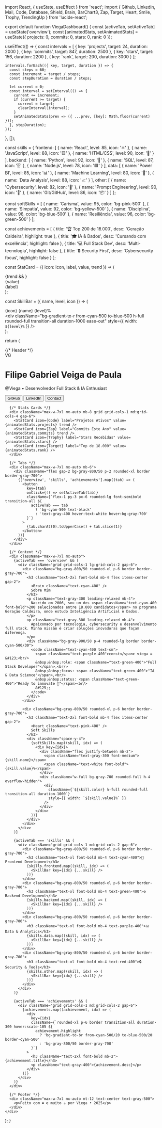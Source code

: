 import React, { useState, useEffect } from 'react';
import { Github, Linkedin, Mail, Code, Database, Shield, Brain, BarChart3, Zap, Target, Heart, Smile, Trophy, TrendingUp } from 'lucide-react';

export default function ViegaDashboard() {
  const [activeTab, setActiveTab] = useState('overview');
  const [animatedStats, setAnimatedStats] = useState({ projects: 0, commits: 0, stars: 0, rank: 0 });

  useEffect(() => {
    const intervals = [
      { key: 'projects', target: 24, duration: 2000 },
      { key: 'commits', target: 847, duration: 2500 },
      { key: 'stars', target: 156, duration: 2200 },
      { key: 'rank', target: 200, duration: 3000 }
    ];

    intervals.forEach(({ key, target, duration }) => {
      const steps = 60;
      const increment = target / steps;
      const stepDuration = duration / steps;
      
      let current = 0;
      const interval = setInterval(() => {
        current += increment;
        if (current >= target) {
          current = target;
          clearInterval(interval);
        }
        setAnimatedStats(prev => ({ ...prev, [key]: Math.floor(current) }));
      }, stepDuration);
    });
  }, []);

  const skills = {
    frontend: [
      { name: 'React', level: 85, icon: '⚛️' },
      { name: 'JavaScript', level: 88, icon: '🟨' },
      { name: 'HTML/CSS', level: 90, icon: '🎨' }
    ],
    backend: [
      { name: 'Python', level: 92, icon: '🐍' },
      { name: 'SQL', level: 87, icon: '🗄️' },
      { name: 'Node.js', level: 78, icon: '🟩' }
    ],
    data: [
      { name: 'Power BI', level: 85, icon: '📊' },
      { name: 'Machine Learning', level: 80, icon: '🤖' },
      { name: 'Data Analysis', level: 88, icon: '📈' }
    ],
    other: [
      { name: 'Cybersecurity', level: 82, icon: '🔐' },
      { name: 'Prompt Engineering', level: 90, icon: '🧠' },
      { name: 'Git/GitHub', level: 86, icon: '📦' }
    ]
  };

  const softSkills = [
    { name: 'Carisma', value: 95, color: 'bg-pink-500' },
    { name: 'Simpatia', value: 92, color: 'bg-yellow-500' },
    { name: 'Disciplina', value: 98, color: 'bg-blue-500' },
    { name: 'Resiliência', value: 96, color: 'bg-green-500' }
  ];

  const achievements = [
    { title: '🏆 Top 200 de 18.000', desc: 'Geração Caldeira', highlight: true },
    { title: '🎓 IA & Dados', desc: 'Cursando com excelência', highlight: false },
    { title: '💻 Full Stack Dev', desc: 'Multi-tecnologia', highlight: false },
    { title: '🔒 Security First', desc: 'Cybersecurity focus', highlight: false }
  ];

  const StatCard = ({ icon: Icon, label, value, trend }) => (
    <div className="bg-gradient-to-br from-gray-800 to-gray-900 rounded-xl p-6 border border-cyan-500/20 hover:border-cyan-500/50 transition-all duration-300 hover:scale-105">
      <div className="flex items-center justify-between mb-4">
        <Icon className="text-cyan-400" size={32} />
        {trend && <TrendingUp className="text-green-400" size={20} />}
      </div>
      <div className="text-3xl font-bold text-white mb-1">{value}</div>
      <div className="text-gray-400 text-sm">{label}</div>
    </div>
  );

  const SkillBar = ({ name, level, icon }) => (
    <div className="mb-4">
      <div className="flex justify-between mb-2">
        <span className="text-gray-300 font-medium">{icon} {name}</span>
        <span className="text-cyan-400 font-bold">{level}%</span>
      </div>
      <div className="w-full bg-gray-700 rounded-full h-3 overflow-hidden">
        <div 
          className="bg-gradient-to-r from-cyan-500 to-blue-500 h-full rounded-full transition-all duration-1000 ease-out"
          style={{ width: `${level}%` }}
        />
      </div>
    </div>
  );

  return (
    <div className="min-h-screen bg-gradient-to-br from-gray-900 via-gray-800 to-gray-900 text-white p-8">
      {/* Header */}
      <div className="max-w-7xl mx-auto mb-8">
        <div className="bg-gradient-to-r from-cyan-500/10 to-blue-500/10 rounded-2xl p-8 border border-cyan-500/30 backdrop-blur-sm">
          <div className="flex items-center gap-6">
            <div className="w-24 h-24 bg-gradient-to-br from-cyan-500 to-blue-600 rounded-full flex items-center justify-center text-4xl font-bold shadow-lg shadow-cyan-500/50">
              VG
            </div>
            <div className="flex-1">
              <h1 className="text-4xl font-bold mb-2 bg-gradient-to-r from-cyan-400 to-blue-400 bg-clip-text text-transparent">
                Filipe Gabriel Veiga de Paula
              </h1>
              <p className="text-xl text-gray-300 mb-3">@Viega • Desenvolvedor Full Stack & IA Enthusiast</p>
              <div className="flex gap-3">
                <button className="bg-cyan-500 hover:bg-cyan-600 text-black px-4 py-2 rounded-lg font-semibold transition-all flex items-center gap-2">
                  <Github size={18} /> GitHub
                </button>
                <button className="bg-blue-600 hover:bg-blue-700 text-white px-4 py-2 rounded-lg font-semibold transition-all flex items-center gap-2">
                  <Linkedin size={18} /> LinkedIn
                </button>
                <button className="bg-gray-700 hover:bg-gray-600 text-white px-4 py-2 rounded-lg font-semibold transition-all flex items-center gap-2">
                  <Mail size={18} /> Contact
                </button>
              </div>
            </div>
          </div>
        </div>
      </div>

      {/* Stats Cards */}
      <div className="max-w-7xl mx-auto mb-8 grid grid-cols-1 md:grid-cols-4 gap-6">
        <StatCard icon={Code} label="Projetos Ativos" value={animatedStats.projects} trend />
        <StatCard icon={Zap} label="Commits Este Ano" value={animatedStats.commits} trend />
        <StatCard icon={Trophy} label="Stars Recebidas" value={animatedStats.stars} />
        <StatCard icon={Target} label="Top de 18.000" value={animatedStats.rank} />
      </div>

      {/* Tabs */}
      <div className="max-w-7xl mx-auto mb-6">
        <div className="flex gap-2 bg-gray-800/50 p-2 rounded-xl border border-gray-700">
          {['overview', 'skills', 'achievements'].map((tab) => (
            <button
              key={tab}
              onClick={() => setActiveTab(tab)}
              className={`flex-1 py-3 px-6 rounded-lg font-semibold transition-all ${
                activeTab === tab
                  ? 'bg-cyan-500 text-black'
                  : 'text-gray-400 hover:text-white hover:bg-gray-700'
              }`}
            >
              {tab.charAt(0).toUpperCase() + tab.slice(1)}
            </button>
          ))}
        </div>
      </div>

      {/* Content */}
      <div className="max-w-7xl mx-auto">
        {activeTab === 'overview' && (
          <div className="grid grid-cols-1 lg:grid-cols-2 gap-6">
            <div className="bg-gray-800/50 rounded-xl p-6 border border-gray-700">
              <h3 className="text-2xl font-bold mb-4 flex items-center gap-2">
                <Brain className="text-cyan-400" />
                Sobre Mim
              </h3>
              <p className="text-gray-300 leading-relaxed mb-4">
                Nascido em 2006, sou um dos <span className="text-cyan-400 font-bold">200 selecionados entre 18.000 candidatos</span> no programa Geração Caldeira, onde estudo Inteligência Artificial e Dados.
              </p>
              <p className="text-gray-300 leading-relaxed mb-4">
                Apaixonado por tecnologia, cybersecurity e desenvolvimento full stack. Minha missão é criar soluções inovadoras que façam diferença.
              </p>
              <div className="bg-gray-900/50 p-4 rounded-lg border border-cyan-500/30">
                <code className="text-cyan-400 text-sm">
                  <span className="text-purple-400">const</span> viega = &#123;<br/>
                  &nbsp;&nbsp;role: <span className="text-green-400">"Full Stack Developer"</span>,<br/>
                  &nbsp;&nbsp;focus: <span className="text-green-400">"IA & Data Science"</span>,<br/>
                  &nbsp;&nbsp;status: <span className="text-green-400">"Ready to innovate 🚀"</span><br/>
                  &#125;;
                </code>
              </div>
            </div>

            <div className="bg-gray-800/50 rounded-xl p-6 border border-gray-700">
              <h3 className="text-2xl font-bold mb-4 flex items-center gap-2">
                <Heart className="text-pink-400" />
                Soft Skills
              </h3>
              <div className="space-y-4">
                {softSkills.map((skill, idx) => (
                  <div key={idx}>
                    <div className="flex justify-between mb-2">
                      <span className="text-gray-300 font-medium">{skill.name}</span>
                      <span className="text-white font-bold">{skill.value}%</span>
                    </div>
                    <div className="w-full bg-gray-700 rounded-full h-4 overflow-hidden">
                      <div 
                        className={`${skill.color} h-full rounded-full transition-all duration-1000`}
                        style={{ width: `${skill.value}%` }}
                      />
                    </div>
                  </div>
                ))}
              </div>
            </div>
          </div>
        )}

        {activeTab === 'skills' && (
          <div className="grid grid-cols-1 md:grid-cols-2 gap-6">
            <div className="bg-gray-800/50 rounded-xl p-6 border border-gray-700">
              <h3 className="text-xl font-bold mb-4 text-cyan-400">🎨 Frontend Development</h3>
              {skills.frontend.map((skill, idx) => (
                <SkillBar key={idx} {...skill} />
              ))}
            </div>
            <div className="bg-gray-800/50 rounded-xl p-6 border border-gray-700">
              <h3 className="text-xl font-bold mb-4 text-green-400">⚙️ Backend Development</h3>
              {skills.backend.map((skill, idx) => (
                <SkillBar key={idx} {...skill} />
              ))}
            </div>
            <div className="bg-gray-800/50 rounded-xl p-6 border border-gray-700">
              <h3 className="text-xl font-bold mb-4 text-purple-400">📊 Data & Analytics</h3>
              {skills.data.map((skill, idx) => (
                <SkillBar key={idx} {...skill} />
              ))}
            </div>
            <div className="bg-gray-800/50 rounded-xl p-6 border border-gray-700">
              <h3 className="text-xl font-bold mb-4 text-red-400">🔒 Security & Tools</h3>
              {skills.other.map((skill, idx) => (
                <SkillBar key={idx} {...skill} />
              ))}
            </div>
          </div>
        )}

        {activeTab === 'achievements' && (
          <div className="grid grid-cols-1 md:grid-cols-2 gap-6">
            {achievements.map((achievement, idx) => (
              <div
                key={idx}
                className={`rounded-xl p-6 border transition-all duration-300 hover:scale-105 ${
                  achievement.highlight
                    ? 'bg-gradient-to-br from-cyan-500/20 to-blue-500/20 border-cyan-500'
                    : 'bg-gray-800/50 border-gray-700'
                }`}
              >
                <h3 className="text-2xl font-bold mb-2">{achievement.title}</h3>
                <p className="text-gray-400">{achievement.desc}</p>
              </div>
            ))}
          </div>
        )}
      </div>

      {/* Footer */}
      <div className="max-w-7xl mx-auto mt-12 text-center text-gray-500">
        <p>Feito com ❤️ e muito ☕ por Viega • 2025</p>
      </div>
    </div>
  );
}
